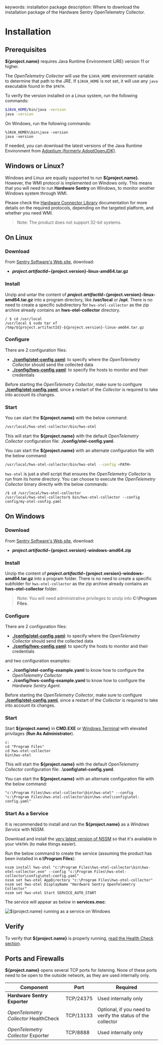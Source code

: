 keywords: installation package
description: Where to download the installation package of the Hardware Sentry OpenTelemetry Collector.

# Installation

<!-- MACRO{toc|fromDepth=1|toDepth=2|id=toc} -->

## Prerequisites

**${project.name}** requires Java Runtime Environment (JRE) version 11 or higher.

The *OpenTelemetry Collector* will use the `$JAVA_HOME` environment variable to determine that path to the JRE. If `$JAVA_HOME` is not set, it will use any `java` executable found in the `$PATH`.

To verify the version installed on a Linux system, run the following commands:

```bash
$JAVA_HOME/bin/java -version
java -version
```

On Windows, run the following commands:

```batch
%JAVA_HOME%\bin\java -version
java -version
```

If needed, you can download the latest versions of the Java Runtime Environment from [Adoptium (formerly AdoptOpenJDK)](https://adoptium.net/).

## Windows or Linux?

Windows and Linux are equally supported to run **${project.name}**. However, the WMI protocol is implemented on Windows only. This means that you will need to run **Hardware Sentry** on Windows, to monitor another Windows system through WMI.

Please check the [Hardware Connector Library](https://www.sentrysoftware.com/docs/hardware-connectors/latest/index.html) documentation for more details on the required protocols, depending on the targeted platform, and whether you need WMI.

> Note: The product does not support 32-bit systems.

## On Linux

### Download

From [Sentry Software's Web site](https://www.sentrysoftware.com/downloads/), download:

* **${project.artifactId}-${project.version}-linux-amd64.tar.gz**

### Install

Unzip and untar the content of **${project.artifactId}-${project.version}-linux-amd64.tar.gz** into a program directory, like **/usr/local** or **/opt**. There is no need to create a specific subdirectory for `hws-otel-collector` as the zip archive already contains an **hws-otel-collector** directory.

```shell-session
/ $ cd /usr/local
/usr/local $ sudo tar xf /tmp/${project.artifactId}-${project.version}-linux-amd64.tar.gz
```

### Configure

There are 2 configuration files:

* [**./config/otel-config.yaml**](configuration/configure-otel.md): to specify where the *OpenTelemetry Collector* should send the collected data
* [**./config/hws-config.yaml**](configuration/configure-agent.md): to specify the hosts to monitor and their credentials

Before starting the *OpenTelemetry Collector*, make sure to configure [**./config/otel-config.yaml**](configuration/configure-otel.md), since a restart of the *Collector* is required to take into account its changes.

### Start

You can start the **${project.name}** with the below command:

```bash
/usr/local/hws-otel-collector/bin/hws-otel
```

This will start the **${project.name}** with the default *OpenTelemetry Collector* configuration file: **./config/otel-config.yaml**.

You can start the **${project.name}** with an alternate configuration file with the below command:

```bash
/usr/local/hws-otel-collector/bin/hws-otel --config <PATH>
```

`hws-otel` is just a shell script that ensures the *OpenTelemetry Collector* is run from its home directory. You can choose to execute the *OpenTelemetry Collector* binary directly with the below commands:

```shell-session
/$ cd /usr/local/hws-otel-collector
/usr/local/hws-otel-collector$ bin/hws-otel-collector --config config/my-otel-config.yaml
```

## On Windows

### Download

From [Sentry Software's Web site](https://www.sentrysoftware.com/downloads/), download:

* **${project.artifactId}-${project.version}-windows-amd64.zip**

### Install

Unzip the content of **${project.artifactId}-${project.version}-windows-amd64.tar.gz** into a program folder. There is no need to create a specific subfolder for `hws-otel-collector` as the zip archive already contains an **hws-otel-collector** folder.

> Note: You will need administrative privileges to unzip into **C:\Program Files**.

### Configure

There are 2 configuration files:

* [**./config/otel-config.yaml**](configuration/configure-otel.md): to specify where the *OpenTelemetry Collector* should send the collected data
* [**./config/hws-config.yaml**](configuration/configure-agent.md): to specify the hosts to monitor and their credentials

and two configuration examples:

* **./config/otel-config-example.yaml** to know how to configure the *OpenTelemetry Collector*
* **./config/hws-config-example.yaml** to know how to configure the *Hardware Sentry Agent*.

Before starting the *OpenTelemetry Collector*, make sure to configure [**./config/otel-config.yaml**](configuration/configure-otel.md), since a restart of the *Collector* is required to take into account its changes.

### Start

Start **${project.name}** in **CMD.EXE** or [Windows Terminal](https://www.microsoft.com/en-us/p/windows-terminal/9n0dx20hk701?activetab=pivot:overviewtab) with elevated privilages (**Run As Administrator**).

```batch
c:
cd "Program Files"
cd hws-otel-collector
bin\hws-otel
```

This will start the **${project.name}** with the default *OpenTelemetry Collector* configuration file: **.\config\otel-config.yaml**.

You can start the **${project.name}** with an alternate configuration file with the below command:

```batch
"c:\Program Files\hws-otel-collector\bin\hws-otel" --config "c:\Program Files\hws-otel-collector\bin\hws-otel\config\otel-config.yaml"
```

### Start As a Service

It is recommended to install and run the **${project.name}** as a *Windows Service* with NSSM.

Download and install the [very latest version of NSSM](https://nssm.cc/download) so that it's available in your `%PATH%` (to make things easier).

Run the below command to create the service (assuming the product has been installed in **c:\Program Files**):

```batch
nssm install hws-otel "c:\Program Files\hws-otel-collector\bin\hws-otel-collector.exe" --config "c:\Program Files\hws-otel-collector\config\otel-config.yaml"
nssm set hws-otel AppDirectory "c:\Program Files\hws-otel-collector"
nssm set hws-otel DisplayName "Hardware Sentry OpenTelemetry Collector"
nssm set hws-otel Start SERVICE_AUTO_START
```

The service will appear as below in **services.msc**:

![**${project.name}** running as a service on Windows](images/hws-otel-win-service.png)

## Verify

To verify that **${project.name}** is properly running, [read the Health Check section](troubleshooting/status.md).

## Ports and Firewalls

**${project.name}** opens several TCP ports for listening. None of these ports need to be open to the outside network, as they are used internally only.

| Component | Port | Required |
|---|---|---|
| **Hardware Sentry Exporter** | TCP/24375 | Used internally only |
| *OpenTelemetry Collector* HealthCheck | TCP/13133 | Optional, if you need to verify the status of the collector |
| *OpenTelemetry Collector* Exporter | TCP/8888 | Used internally only |
